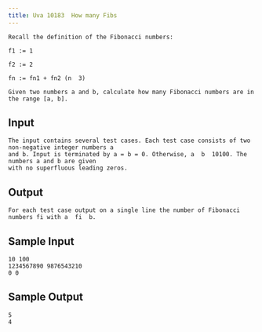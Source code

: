 ```yaml
---
title: Uva 10183  How many Fibs
---
```



```
Recall the definition of the Fibonacci numbers:

f1 := 1

f2 := 2

fn := fn1 + fn2 (n  3)

Given two numbers a and b, calculate how many Fibonacci numbers are in the range [a, b].
```

## Input

```
The input contains several test cases. Each test case consists of two non-negative integer numbers a
and b. Input is terminated by a = b = 0. Otherwise, a  b  10100. The numbers a and b are given
with no superfluous leading zeros.

```

## Output

```
For each test case output on a single line the number of Fibonacci numbers fi with a  fi  b.

```

## Sample Input

```
10 100
1234567890 9876543210
0 0

```

## Sample Output

```
5
4
```
